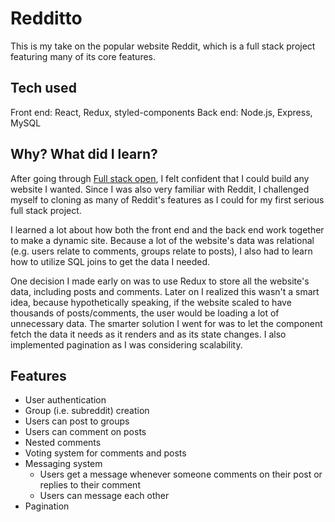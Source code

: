 # Redditto

This is my take on the popular website Reddit, which is a full stack project featuring many of its core features.

## Tech used

Front end: React, Redux, styled-components
Back end: Node.js, Express, MySQL

## Why? What did I learn?

After going through [Full stack open](https://fullstackopen.com/en/), I felt confident that I could build any website I wanted. Since I was also very familiar with Reddit, I challenged myself to cloning as many of Reddit's features as I could for my first serious full stack project. 

I learned a lot about how both the front end and the back end work together to make a dynamic site. Because a lot of the website's data was relational (e.g. users relate to comments, groups relate to posts), I also had to learn how to utilize SQL joins to get the data I needed.

One decision I made early on was to use Redux to store all the website's data, including posts and comments. Later on I realized this wasn't a smart idea, because hypothetically speaking, if the website scaled to have thousands of posts/comments, the user would be loading a lot of unnecessary data. The smarter solution I went for was to let the component fetch the data it needs as it renders and as its state changes. I also implemented pagination as I was considering scalability.

## Features

* User authentication
* Group (i.e. subreddit) creation
* Users can post to groups
* Users can comment on posts
* Nested comments
* Voting system for comments and posts
* Messaging system
  * Users get a message whenever someone comments on their post or replies to their comment
  * Users can message each other
* Pagination
